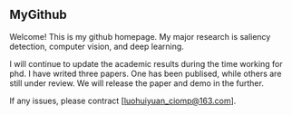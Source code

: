 ## MyGithub


Welcome! This is my github homepage. My major research is saliency detection, computer vision, and deep learning. 


I will continue to update the academic results during the time working for phd. I have writed three papers. One has been publised, while others are still under review.
We will release the paper and demo in the further.

If any issues, please contract [luohuiyuan_ciomp@163.com]. 
